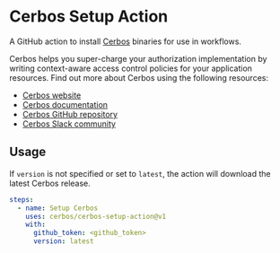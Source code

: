 # Cerbos Setup Action

A GitHub action to install [Cerbos](https://github.com/cerbos/cerbos) binaries for use in workflows.

Cerbos helps you super-charge your authorization implementation by writing context-aware access control policies for your application resources. Find out more about Cerbos using the following resources:

- [Cerbos website](https://cerbos.dev)
- [Cerbos documentation](https://docs.cerbos.dev)
- [Cerbos GitHub repository](https://github.com/cerbos/cerbos)
- [Cerbos Slack community](http://go.cerbos.io/slack)

## Usage

If `version` is not specified or set to `latest`, the action will download the latest Cerbos release.

```yaml
steps:
  - name: Setup Cerbos
    uses: cerbos/cerbos-setup-action@v1
    with:
      github_token: <github_token>
      version: latest
```
